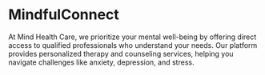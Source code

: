 # MindfulConnect
At Mind Health Care, we prioritize your mental well-being by offering direct access to qualified professionals who understand your needs. Our platform provides personalized therapy and counseling services, helping you navigate challenges like anxiety, depression, and stress.
